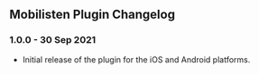 ## Mobilisten Plugin Changelog

### 1.0.0 - 30 Sep 2021

- Initial release of the plugin for the iOS and Android platforms.
